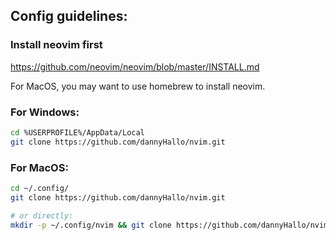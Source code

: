 ## Config guidelines:

### Install neovim first

<https://github.com/neovim/neovim/blob/master/INSTALL.md>

For MacOS, you may want to use homebrew to install neovim.

### For Windows: 
```bash
cd %USERPROFILE%/AppData/Local
git clone https://github.com/dannyHallo/nvim.git
```

### For MacOS: 
```bash
cd ~/.config/
git clone https://github.com/dannyHallo/nvim.git

# or directly:
mkdir -p ~/.config/nvim && git clone https://github.com/dannyHallo/nvim.git ~/.config/nvim
```
